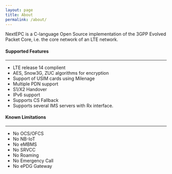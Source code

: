 ```yaml
---
layout: page
title: About
permalink: /about/
---
```


NextEPC is a C-language Open Source implementation of the 3GPP Evolved Packet Core, i.e. the core network of an LTE network.

#### Supported Features
---

- LTE release 14 complient
- AES, Snow3G, ZUC algorithms for encryption
- Support of USIM cards using Milenage
- Multiple PDN support
- S1/X2 Handover
- IPv6 support
- Supports CS Fallback
- Supports several IMS servers with Rx interface.

#### Known Limitations
---

- No OCS/OFCS
- No NB-IoT
- No eMBMS
- No SRVCC
- No Roaming
- No Emergency Call
- No ePDG Gateway
